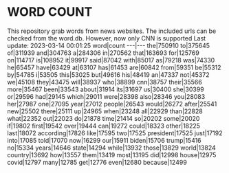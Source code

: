 # WORD COUNT
This repository grab words from news websites. The included urls can be checked from the word.db.
However, now only CNN is supported
Last update: 2023-03-14 00:01:25
word|count
---|---
the|750910
to|375645
of|311939
and|304763
a|284306
in|270562
that|163693
for|125769
on|114717
is|108952
it|99917
said|87042
with|85017
as|79218
was|74330
he|65457
have|63429
at|63107
has|61453
are|60842
from|59351
be|55312
by|54785
i|53505
this|53025
but|49616
his|48419
an|47337
not|45372
we|45108
they|43475
will|38937
who|38899
cnn|38757
their|35566
more|35467
been|33543
about|31914
its|31697
us|30400
she|30399
or|29596
had|29145
which|29011
were|28398
also|28346
you|28083
her|27987
one|27095
year|27012
people|26543
would|26272
after|25541
new|25502
there|25111
up|24965
when|23248
all|22929
than|22828
what|22352
out|22023
do|21878
time|21414
so|20202
some|20020
if|19802
first|19542
over|19444
can|19272
could|18323
other|18225
last|18072
according|17826
like|17595
two|17525
president|17525
just|17192
into|17085
told|17070
now|16299
our|15911
biden|15706
trump|15416
no|15334
years|14646
state|14294
while|13932
those|13829
world|13824
country|13692
how|13557
them|13419
most|13195
did|12998
house|12975
covid|12797
many|12785
get|12776
even|12680
because|12499
